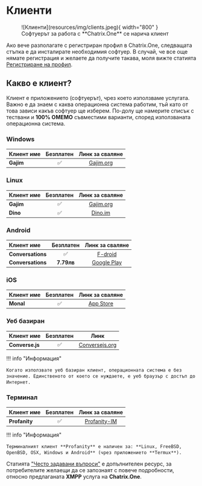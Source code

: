 # Клиенти

<figure markdown>
  ![Клиенти](resources/img/clients.jpeg){ width="800" }
  <figcaption>Софтуерът за работа с **Chatrix.One** се нарича клиент</figcaption>
</figure>

Ако вече разполагате с регистриран профил в Chatrix.One, следващата стъпка е да инсталирате необходимия софтуер. В случай, че все още нямате регистрация и желаете да получите такава, моля вижте статията [Регистриране на профил](https://docs.chatrix.one/регистрация/).

## Какво е клиент?

Клиент е приложението (софтуерът), чрез което използваме услугата. Важно е да знаем с каква операционна система работим, тъй като от това зависи какъв софтуер ще изберем. По-долу ще намерите списък с тествани и **100% OMEMO** съвместими варианти, според използваната операционна система.

### Windows

| Клиент име           |Безплатен  |Линк за сваляне                               |
|:---------------------|:---------:|:--------------------------------------------:|
|**Gajim**             |✅         | [Gajim.org](https://gajim.org/download)      |

### Linux

| Клиент име           |Безплатен  |Линк за сваляне                               |
|:---------------------|:---------:|:--------------------------------------------:|
|**Gajim**             |✅         | [Gajim.org](https://gajim.org/download)      |
|**Dino**              |✅         | [Dino.im](https://dino.im/#download)         |

### Android

| Клиент име           |Безплатен  |Линк за сваляне                                                                      |
|:---------------------|:---------:|:-----------------------------------------------------------------------------------:|
|**Conversations**     |✅        | [F-droid](https://f-droid.org/packages/eu.siacs.conversations/)                    |
|**Conversations**     | **7.79лв**  | [Google Play](https://play.google.com/store/apps/details?id=eu.siacs.conversations) |

### iOS

| Клиент име           |Безплатен  |Линк за сваляне                                                         |
|:---------------------|:---------:|:----------------------------------------------------------------------:|
|**Monal**             |✅         | [App Store](https://apps.apple.com/us/app/monal-xmpp-chat/id317711500) |

### Уеб базиран

| Клиент име           |Безплатен  |Линк                                                      |
|:---------------------|:---------:|:--------------------------------------------------------:|
|**Converse.js**       |✅         | [Conversejs.org](https://conversejs.org/fullscreen.html) |

!!! info "Информация"

    Когато използвате уеб базиран клиент, операционната система е без значение. Единственото от което се нуждаете, е уеб браузър с достъп до Интернет.

### Терминал

| Клиент име           |Безплатен  |Линк за сваляне                                  |
|:---------------------|:---------:|:-----------------------------------------------:|
|**Profanity**         |✅         | [Profanity-IM](https://profanity-im.github.io/) |

!!! info "Информация"

    Терминалният клиент **Profanity** е наличен за: **Linux, FreeBSD, OpenBSD, OSX, Windows и Android** (чрез приложението **Termux**).

Статията ["Често задавани въпроси"](https://docs.chatrix.one/често-задавани-въпроси/) е допълнителен ресурс, за потребителите желаещи да се запознаят с повече подробности, относно предлаганата **XMPP** услуга на **Chatrix.One**.
